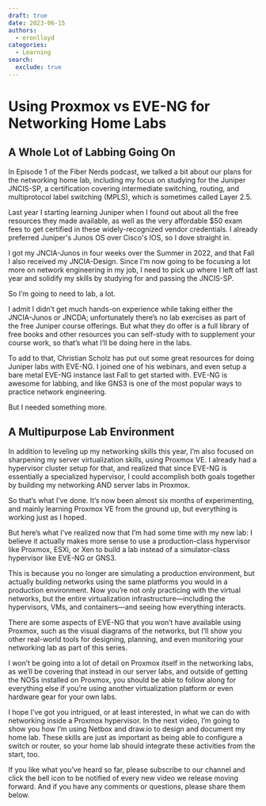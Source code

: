 ```yaml
---
draft: true 
date: 2023-06-15
authors:
  - eronlloyd
categories:
  - Learning
search:
  exclude: true
---
```


# Using Proxmox vs EVE-NG for Networking Home Labs

## A Whole Lot of Labbing Going On

In Episode 1 of the Fiber Nerds podcast, we talked a bit about our plans for the networking home lab, including my focus on studying for the Juniper JNCIS-SP,
a certification covering intermediate switching, routing, and multiprotocol label switching (MPLS), which is sometimes called Layer 2.5.

Last year I starting learning Juniper when I found out about all the free resources they made available, as well as the very affordable $50 exam fees to get
certified in these widely-recognized vendor credentials. I already preferred Juniper's Junos OS over Cisco's IOS, so I dove straight in.

I got my JNCIA-Junos in four weeks over the Summer in 2022, and that Fall I also received my JNCIA-Design. Since I’m now going to be focusing a lot more on
network engineering in my job, I need to pick up where I left off last year and solidify my skills by studying for and passing the JNCIS-SP.

So I’m going to need to lab, a lot.

I admit I didn’t get much hands-on experience while taking either the JNCIA-Junos or JNCDA; unfortunately there’s no lab exercises as part of the free Juniper
course offerings. But what they do offer is a full library of free books and other resources you can self-study with to supplement your course work, so that’s
what I’ll be doing here in the labs.

To add to that, Christian Scholz has put out some great resources for doing Juniper labs with EVE-NG. I joined one of his webinars, and even setup a bare metal
EVE-NG instance last Fall to get started with. EVE-NG is awesome for labbing, and like GNS3 is one of the most popular ways to practice network engineering.

But I needed something more.

## A Multipurpose Lab Environment

In addition to leveling up my networking skills this year, I’m also focused on sharpening my server virtualization skills, using Proxmox VE. I already had a
hypervisor cluster setup for that, and realized that since EVE-NG is essentially a specialized hypervisor, I could accomplish both goals together by building
my networking AND server labs in Proxmox.

So that’s what I’ve done. It’s now been almost six months of experimenting, and mainly learning Proxmox VE from the ground up, but everything is working just
as I hoped.

But here’s what I’ve realized now that I’m had some time with my new lab: I believe it actually makes more sense to use a production-class hypervisor like
Proxmox, ESXi, or Xen to build a lab instead of a simulator-class hypervisor like EVE-NG or GNS3.

This is because you no longer are simulating a production environment, but actually building networks using the same platforms you would in a production
environment. Now you’re not only practicing with the virtual networks, but the entire virtualization infrastructure—including the hypervisors, VMs, and
containers—and seeing how everything interacts.

There are some aspects of EVE-NG that you won’t have available using Proxmox, such as the visual diagrams of the networks, but I’ll show you other real-world
tools for designing, planning, and even monitoring your networking lab as part of this series.

I won’t be going into a lot of detail on Proxmox itself in the networking labs, as we’ll be covering that instead in our server labs, and outside of getting
the NOSs installed on Proxmox, you should be able to follow along for everything else if you’re using another virtualization platform or even hardware gear
for your own labs.

I hope I’ve got you intrigued, or at least interested, in what we can do with networking inside a Proxmox hypervisor. In the next video, I’m going to show you
how I’m using Netbox and draw.io to design and document my home lab. These skills are just as important as being able to configure a switch or router, so your
home lab should integrate these activities from the start, too.

If you like what you’ve heard so far, please subscribe to our channel and click the bell icon to be notified of every new video we release moving forward. And
if you have any comments or questions, please share them below.
